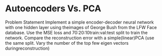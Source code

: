 # Autoencoders Vs. PCA
Problem Statement Implement a simple encoder-decoder neural network with one hidden layer using theimages of George Bush from the LFW Face database.  Use the MSE loss and 70:20:10train:val:test split to train the network. Compare the reconstruction error with a simple(linear)PCA (use the same split.  Vary the number of the top few eigen vectors duringreconstruction)


